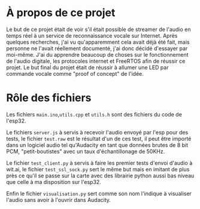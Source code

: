 # À propos de ce projet

Le but de ce projet était de voir s'il était possible de streamer de l'audio en temps réel à un service de reconnaissance vocale sur Internet. Après quelques recherches, j'ai vu qu'apparemment cela avait déjà été fait, mais personne ne l'avait réellement documenté, j'ai donc décidé d'essayer par moi-même. J'ai du apprendre beaucoup de choses sur le fonctionnement de l'audio digitale, les protocoles internet et FreeRTOS afin de réussir ce projet. Le but final du projet était de réussir à allumer une LED par commande vocale comme "proof of concept" de l'idée.

# Rôle des fichiers
  Les fichiers `main.ino`,`utils.cpp` et `utils.h` sont des fichiers du code de l'esp32.

  Le fichiers `server.js` à servis à recevoir l'audio envoyé par l'esp pour des tests, le fichier `test.raw` est le résultat d'un de ces test, il peut être importé dans un logiciel audio tel qu'Audacity en tant que données brutes de 8 bit PCM, "petit-boutistes" avec un taux d'échantillonage de 50KHz.

  Le fichier `test_client.py` à servis à faire les premier tests d'envoi d'audio à wit.ai, le fichier `test_ssl_sock.py` sert le même but mais en imitant de plus près ce qu'il se passe sur la carte avec des librairie python aussi bas niveau que celle à ma disposition sur l'esp32.

  Enfin le fichier `visualisation.py` sert comme son nom l'indique à visualiser l'audio sans avoir à l'ouvrir dans Audacity.
